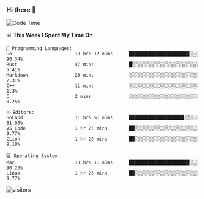 ### Hi there 👋

<!--
**CrazyCollin/crazycollin** is a ✨ _special_ ✨ repository because its `README.md` (this file) appears on your GitHub profile.

Here are some ideas to get you started:

- 🔭 I’m currently working on ...
- 🌱 I’m currently learning ...
- 👯 I’m looking to collaborate on ...
- 🤔 I’m looking for help with ...
- 💬 Ask me about ...
- 📫 How to reach me: ...
- 😄 Pronouns: ...
- ⚡ Fun fact: ...
-->

<!--START_SECTION:waka-->
![Code Time](http://img.shields.io/badge/Code%20Time-201%20hrs%2034%20mins-blue)

📊 **This Week I Spent My Time On** 

```text
💬 Programming Languages: 
Go                       13 hrs 12 mins      ██████████████████████░░░   90.34% 
Rust                     47 mins             █░░░░░░░░░░░░░░░░░░░░░░░░   5.41% 
Markdown                 20 mins             ░░░░░░░░░░░░░░░░░░░░░░░░░   2.31% 
C++                      11 mins             ░░░░░░░░░░░░░░░░░░░░░░░░░   1.3% 
C                        2 mins              ░░░░░░░░░░░░░░░░░░░░░░░░░   0.25%

🔥 Editors: 
GoLand                   11 hrs 51 mins      ████████████████████░░░░░   81.05% 
VS Code                  1 hr 25 mins        ██░░░░░░░░░░░░░░░░░░░░░░░   9.77% 
CLion                    1 hr 20 mins        ██░░░░░░░░░░░░░░░░░░░░░░░   9.18%

💻 Operating System: 
Mac                      13 hrs 11 mins      ██████████████████████░░░   90.23% 
Linux                    1 hr 25 mins        ██░░░░░░░░░░░░░░░░░░░░░░░   9.77%

```


<!--END_SECTION:waka-->


![visitors](https://visitor-badge.glitch.me/badge?page_id=crazycollin.crazycollin&left_color=green&right_color=red)
